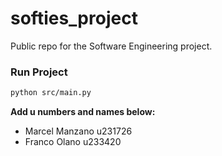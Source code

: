 # softies_project

Public repo for the Software Engineering project.

### Run Project
```bash
python src/main.py
```

**Add u numbers and names below:**
- Marcel Manzano u231726
- Franco Olano u233420
